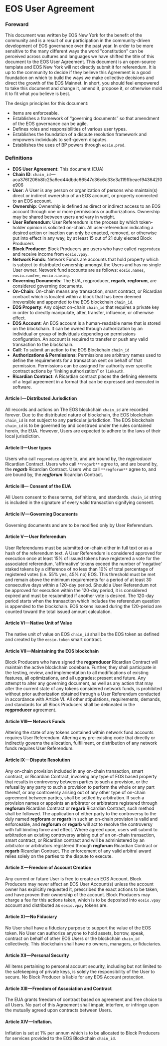 # EOS User Agreement
### Foreward
This document was written by EOS New York for the benefit of the community and is a result of our participation in the community-driven development of EOS governance over the past year. In order to be more sensitive to the many different ways the word "constitution" can be perceived across cultures and languages we have shifted the title of this document to the EOS User Agreement. This document is an open-source template and EOS New York will not directly submit it for referendum. It is up to the community to decide if they believe this Agreement is a good foundation on which to build the ways we make collective decisions and direct the growth of the EOS Mainnet. In short, you should feel empowered to take this document and change it, amend it, propose it, or otherwise mold it to fit what you believe is best.

The design principles for this document:

* Items are enforceable.
* Establishes a framework of “governing documents” so that amendment of the EOS governance can be agile.
* Defines roles and responsibilities of various user types.
* Establishes the foundation of a dispute resolution framework and empowers individuals to self-govern disputes.
* Establishes the uses of BP powers through `eosio.prod`.

### Definitions

* **EOS User Agreement**: This document (EUA)
* **Chain ID**: `chain_id` — aca376f206b8fc25a6ed44dbdc66547c36c6c33e3a119ffbeaef943642f0e906
* **User**: A User is any person or organization of persons who maintain(s) direct or indirect ownership of an EOS account, or property connected to an EOS account.
* **Ownership**: Ownership is defined as direct or indirect access to an EOS account through one or more permissions or authorizations. Ownership may be shared between users and vary in weight.
* **User Referendum**: User Referendum is the process by which token-holder opinion is solicited on-chain. All user-referendum indicating a desired action or inaction can only be enacted, removed, or otherwise put into effect in any way, by at least 15 out of 21 duly elected Block Producers
* **Block Producer**: Block Producers are users who have called `regproduce` and receive income from `eosio.vpay`.
* **Network Funds**: Network Funds are accounts that hold property which is subject to distributed ownership amongst the Users and has no single User owner. Network fund accounts are as follows: `eosio.names`, `eosio.ramfee`, `eosio.saving`.
* **Governing Documents**: The EUA, regproducer, **regarb**, **regforum**, are considered governing documents.
* **On-Chain**: On-chain means any transaction, smart contract, or Ricardian contract which is located within a block that has been deemed irreversible and appended to the EOS blockchain `chain_id`.
* **EOS Property**: Any object on-chain `chain_id` that requires a private key in order to directly manipulate, alter, transfer, influence, or otherwise effect.
* **EOS Account**: An EOS account is a human-readable name that is stored on the blockchain. It can be owned through authorization by an individual or group of individuals depending on permissions configuration. An account is required to transfer or push any valid transaction to the blockchain.
* **Call**: To submit an action to the EOS Blockchain `chain_id`
* **Authorizations & Permissions**: Permissions are arbitrary names used to define the requirements for a transaction sent on behalf of that permission. Permissions can be assigned for authority over specific contract actions by “linking authorization” or `linkauth`.
* **Ricardian Contract**: A Ricardian contract places the defining elements of a legal agreement in a format that can be expressed and executed in software.

#### Article I — Distributed Jurisdiction
All records and actions on The EOS blockchain `chain_id` are recorded forever. Due to the distributed nature of blockchain, the EOS blockchain `chain_id` is not subject to any particular jurisdiction. The EOS blockchain `chain_id` is to be governed by and construed under the rules contained herein, the EUA. However, Users are expected to adhere to the laws of their local jurisdiction.

#### Article II — User types
Users who call `regproduce` agree to, and are bound by, the *regproducer* Ricardian Contract.
Users who call `**regarb**` agree to, and are bound by, the ***regarb*** Ricardian Contract.
Users who call `**regforum**` agree to, and are bound by, the ***regforum*** Ricardian Contract.
#### Article III— Consent of the EUA
All Users consent to these terms, definitions, and standards. `chain_id` string is included in the signature of every valid transaction signifying consent.

#### Article IV — Governing Documents
Governing documents and are to be modified only by User Referendum.

#### Article V — User Referendum
User Referendums must be submitted on-chain either in full text or as a hash of the referendum text. A User Referendum is considered approved for execution once at least 15% of issued tokens have registered a vote for the associated referendum, ‘affirmative’ tokens exceed the number of ‘negative’ staked tokens by a difference of no less than 10% of total percentage of registered votes (i.e. 55% yes, 45% no) EOS. This threshold must be met and remain above the minimum requirements for a period of at least 30 consecutive days within a 120-day period. Should a User Referendum not be approved for execution within the 120-day period, it is considered expired and must be resubmitted if another vote is desired. The 120-day period starts when the transaction which includes the referendum question is appended to the blockchain. EOS tokens issued during the 120-period are counted toward the total issued amount calculation.

#### Article VI — Native Unit of Value
The native unit of value on EOS `chain_id` shall be the EOS token as defined and created by the `eosio.token` smart contract.

#### Article VII — Maintaining the EOS blockchain
Block Producers who have signed the **regproducer** Ricardian Contract will maintain the active blockchain codebase. Further, they shall participate in the testing, review, and implementation to all modifications of existing features, all optimizations, and all upgrades: present and future. Any attempt to alter any governing document, as well as any action that may alter the current state of any tokens considered network funds, is prohibited without prior authorization obtained through a User Referendum conducted in accordance with Article VI. All other stipulations, requirements, demands, and standards for all Block Producers shall be delineated in the **regproducer** agreement.

#### Article VIII— Network Funds
Altering the state of any tokens contained within network fund accounts requires User Referendum. Altering any pre-existing code that directly or indirectly governs the allocation, fulfillment, or distribution of any network funds requires User Referendum.

#### Article IX — Dispute Resolution
Any on-chain provision included in any on-chain transaction, smart contract, or Ricardian Contract, involving any type of EOS based property that results in controversy between parties to such a provision, or the refusal by any party to such a provision to perform the whole or any part thereof, or any controversy arising out of any other type of on-chain agreement between parties, shall be settled by arbitration. If such a provision names or appoints an arbitrator or arbitrators registered through **regforum** Ricardian Contract or **regarb** Ricardian Contract, such method shall be followed. The application of either party to the controversy to the duly named **regforum** or **regarb** in such an on-chain provision is valid and enforceable, and **regforum** or **regarb** will act to resolve the controversy with full binding force and effect. Where agreed upon, users will submit to arbitration an existing controversy arising out of an on-chain transaction, smart contract, or Ricardian contract and will be administered by an arbitrator or arbitrators registered through **regforum** Ricardian Contract or **regarb** Ricardian Contract. The enforcement of any valid arbitral award relies solely on the parties to the dispute to execute.

#### Article X — Freedom of Account Creation
Any current or future User is free to create an EOS Account. Block Producers may never affect an EOS User Account(s) unless the account owner has explicitly requested it, prescribed the exact actions to be taken, and have proven their ownership of the account. Block Producers may charge a fee for this actions taken, which is to be deposited into `eosio.vpay` account and distributed as `eosio.vpay` tokens are.

#### Article XI — No Fiduciary
No User shall have a fiduciary purpose to support the value of the EOS token. No User can authorize anyone to hold assets, borrow, speak, contract on behalf of other EOS Users or the blockchain `chain_id` collectively. This blockchain shall have no owners, managers, or fiduciaries.

#### Article XII — Personal Security
All items pertaining to personal account security, including but not limited to the safekeeping of private keys, is solely the responsibility of the User to secure. No Block Producer is liable for any EOS Account protection.

#### Article XIII — Freedom of Association and Contract
The EUA grants freedom of contract based on agreement and free choice to all Users. No part of this Agreement shall impair, interfere, or infringe upon the mutually agreed upon contracts between Users.

#### Article XIV — Inflation.
Inflation is set at 1% per annum which is to be allocated to Block Producers for services provided to the EOS Blockchain `chain_id`.
